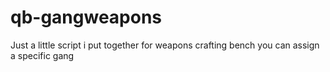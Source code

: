 # qb-gangweapons
Just a little script i put together for weapons crafting bench you can assign a specific gang
